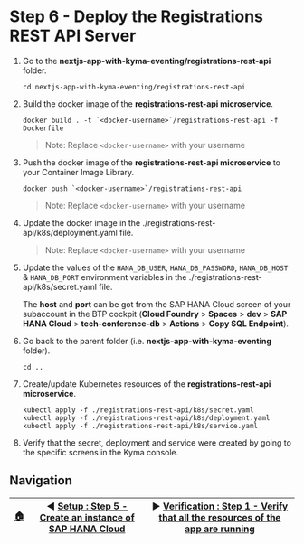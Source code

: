 # Step 6 - Deploy the Registrations REST API Server

1. Go to the **nextjs-app-with-kyma-eventing/registrations-rest-api** folder.

   ```shell
   cd nextjs-app-with-kyma-eventing/registrations-rest-api
   ```

2. Build the docker image of the **registrations-rest-api microservice**.

   ```shell
   docker build . -t `<docker-username>`/registrations-rest-api -f Dockerfile
   ```

   > Note: Replace `<docker-username>` with your username

3. Push the docker image of the **registrations-rest-api microservice** to your Container Image Library.

   ```shell
   docker push `<docker-username>`/registrations-rest-api
   ```

   > Note: Replace `<docker-username>` with your username

4. Update the docker image in the ./registrations-rest-api/k8s/deployment.yaml file.

   > Note: Replace `<docker-username>` with your username

5. Update the values of the `HANA_DB_USER`, `HANA_DB_PASSWORD`, `HANA_DB_HOST` & `HANA_DB_PORT` environment variables in the ./registrations-rest-api/k8s/secret.yaml file. 

   The **host** and **port** can be got from the SAP HANA Cloud screen of your subaccount in the BTP cockpit (**Cloud Foundry** > **Spaces** > **dev** > **SAP HANA Cloud** > **tech-conference-db** > **Actions** > **Copy SQL Endpoint**).

6. Go back to the parent folder (i.e. **nextjs-app-with-kyma-eventing** folder).

   ```shell
   cd ..
   ```

7. Create/update Kubernetes resources of the **registrations-rest-api microservice**.

   ```shell
   kubectl apply -f ./registrations-rest-api/k8s/secret.yaml
   kubectl apply -f ./registrations-rest-api/k8s/deployment.yaml
   kubectl apply -f ./registrations-rest-api/k8s/service.yaml
   ```

8. Verify that the secret, deployment and service were created by going to the specific screens in the Kyma console.

## Navigation

| [:house:](../../README.md) | :arrow_backward: [Setup : Step 5 - Create an instance of SAP HANA Cloud](step-5.md) | :arrow_forward: [Verification : Step 1 - Verify that all the resources of the app are running](../verification/step-1.md) |
| -------------------------- | ----------------------------------------------------------------------------------- | ------------------------------------------------------------------------------------------------------------------------- |

